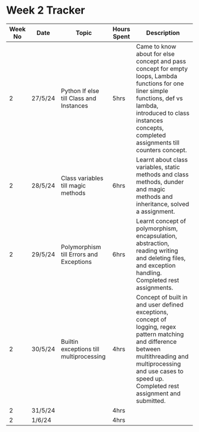 # Week 2 Tracker

| Week No | Date    | Topic                                   | Hours Spent | Description                                                                                                                                                                                                                |
| ------- | ------- | --------------------------------------- | ----------- | -------------------------------------------------------------------------------------------------------------------------------------------------------------------------------------------------------------------------- |
| 2       | 27/5/24 | Python If else till Class and Instances | 5hrs        | Came to know about for else concept and pass concept for empty loops, Lambda functions for one liner simple functions, def vs lambda, introduced to class instances concepts, completed assignments till counters concept. |
| 2       | 28/5/24 |  Class variables till magic methods                                       | 6hrs        | Learnt about class variables, static methods and class methods, dunder and magic methods and inheritance, solved a assignment.
| 2       | 29/5/24 | Polymorphism till  Errors and Exceptions                                      | 6hrs        | Learnt concept of polymorphism, encapsulation, abstraction, reading writing and deleting files, and exception handling. Completed rest assignments.
| 2       | 30/5/24 |   Builtin exceptions till multiprocessing                                      | 4hrs        | Concept of built in and user defined exceptions, concept of logging, regex pattern matching and difference between multithreading and multiprocessing and use cases to speed up. Completed rest assignment and submitted.
| 2       | 31/5/24 |                                         | 4hrs        |
| 2       | 1/6/24  |                                         | 4hrs        |
